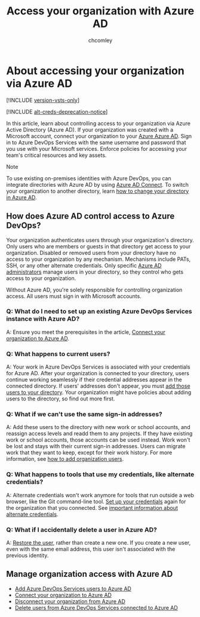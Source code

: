 ﻿---
title: Access your organization with Azure AD
titleSuffix: Azure DevOps Services
ms.custom: seodec18
description: Learn about authenticating users and controlling conditional access to your organization with your Azure Active Directory tenant.
ms.technology: devops-accounts
ms.assetid: c9aecaaf-9dfb-4877-84b4-60da253e3dc2
ms.topic: conceptual
ms.author: chcomley
author: chcomley
ms.date: 03/30/2020
monikerRange: 'azure-devops'
---

# About accessing your organization via Azure AD

[!INCLUDE [version-vsts-only](../../includes/version-vsts-only.md)]

[!INCLUDE [alt-creds-deprecation-notice](../../includes/alt-creds-deprecation-notice.md)]

In this article, learn about controlling access to
your organization via Azure Active Directory (Azure AD).
If your organization was created with a Microsoft account, connect your organization to your
[Azure Azure AD](/azure/active-directory/fundamentals/active-directory-whatis).
Sign in to Azure DevOps Services with the same username
and password that you use with your Microsoft services.
Enforce policies for accessing your team's critical resources and key assets.

> [!NOTE]
> To use existing on-premises identities with Azure DevOps, you can integrate directories with Azure AD by using [Azure AD Connect](https://azure.microsoft.com/documentation/articles/active-directory-aadconnect/). To switch your organization to another directory, learn [how to change your directory in Azure AD](change-azure-ad-connection.md).

## How does Azure AD control access to Azure DevOps?

Your organization authenticates users through your organization's directory. Only users who are members or guests in that directory get access to your organization.
Disabled or removed users from your directory have no access to your organization by any mechanism. Mechanisms include PATs, SSH, or any other alternate credentials.
Only specific [Azure AD administrators](https://azure.microsoft.com/documentation/articles/active-directory-assign-admin-roles/) manage users in your directory, so they control who gets access to your organization.

Without Azure AD, you're solely responsible for
controlling organization access.
All users must sign in with Microsoft accounts.

<a name="permissions"></a>

### Q: What do I need to set up an existing Azure DevOps Services instance with Azure AD?

A: Ensure you meet the prerequisites in the article, [Connect your organization to Azure AD](https://docs.microsoft.com/azure/devops/organizations/accounts/connect-organization-to-azure-ad?view=azure-devops).

### Q: What happens to current users?

A: Your work in Azure DevOps Services is associated with your credentials for Azure AD.
After your organization is connected to your directory,
users continue working seamlessly if their
credential addresses appear in the connected directory.
If users' addresses don't appear, you must [add those users to your directory](add-users-to-azure-ad.md#SetUpCurrentUsers).
Your organization might have policies about adding users to the directory, so find out more first.

### Q: What if we can't use the same sign-in addresses?

A: Add these users to the directory with new work or school accounts, and reassign access levels and readd them to any projects. If they have existing work or school accounts, those accounts can be used instead. Work won't be lost and stays with their current sign-in addresses. Users can migrate work that they want to keep, except for their work history. For more information, see [how to add organization users](add-organization-users.md).

### Q: What happens to tools that use my credentials, like alternate credentials?

A: Alternate credentials won't work anymore for tools that run outside a web browser, like the Git command-line tool. [Set up your credentials](https://support.microsoft.com/kb/2991274/) again for the organization that you connected. See [important information about alternate credentials](https://devblogs.microsoft.com/devops/azure-devops-will-no-longer-support-alternate-credentials-authentication/).

### Q: What if I accidentally delete a user in Azure AD?

A: [Restore the user](/azure/active-directory/active-directory-users-restore), rather than create a new one. If you create a new user, even with the same email address, this user isn't associated with the previous identity.

## Manage organization access with Azure AD

* [Add Azure DevOps Services users to Azure AD](add-users-to-azure-ad.md)
* [Connect your organization to Azure AD](connect-organization-to-aad.md)
* [Disconnect your organization from Azure AD](disconnect-organization-from-aad.md)
* [Delete users from Azure DevOps Services connected to Azure AD](delete-users-from-services-aad.md)
